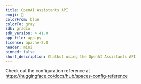 ```yaml
---
title: OpenAI Assistants API
emoji: 💬
colorFrom: blue
colorTo: gray
sdk: gradio
sdk_version: 4.41.0
app_file: app.py
license: apache-2.0
header: mini
pinned: false
short_description: Chatbot using the OpenAI Assistants API
---
```


Check out the configuration reference at https://huggingface.co/docs/hub/spaces-config-reference
